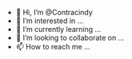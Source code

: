 - 👋 Hi, I’m @Contracindy
- 👀 I’m interested in ...
- 🌱 I’m currently learning ...
- 💞️ I’m looking to collaborate on ...
- 📫 How to reach me ...

<!---
Contracindy/Contracindy is a ✨ special ✨ repository because its `README.md` (this file) appears on your GitHub profile.
You can click the Preview link to take a look at your changes.
--->
